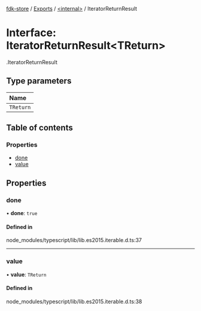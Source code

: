 [fdk-store](../README.md) / [Exports](../modules.md) / [<internal\>](../modules/internal_.md) / IteratorReturnResult

# Interface: IteratorReturnResult<TReturn\>

[<internal>](../modules/internal_.md).IteratorReturnResult

## Type parameters

| Name |
| :------ |
| `TReturn` |

## Table of contents

### Properties

- [done](internal_.IteratorReturnResult.md#done)
- [value](internal_.IteratorReturnResult.md#value)

## Properties

### done

• **done**: ``true``

#### Defined in

node_modules/typescript/lib/lib.es2015.iterable.d.ts:37

___

### value

• **value**: `TReturn`

#### Defined in

node_modules/typescript/lib/lib.es2015.iterable.d.ts:38
